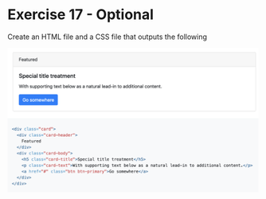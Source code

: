 # Exercise 17 - Optional

Create an HTML file and a CSS file that outputs the following

![exercise-17 goal](../../__lecture/assets/ex-17-goal.png)
